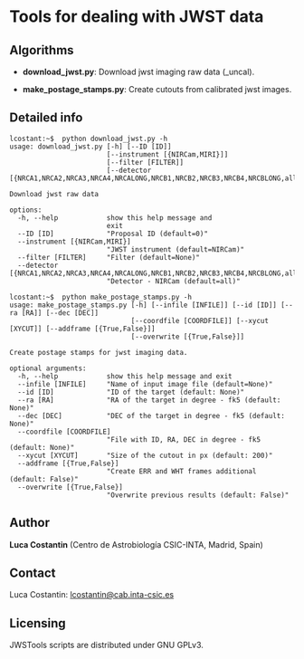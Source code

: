 # Tools for dealing with JWST data

## Algorithms

* **download_jwst.py**: Download jwst imaging raw data (_uncal).

* **make_postage_stamps.py**: Create cutouts from calibrated jwst images.

## Detailed info

```console
lcostant:~$  python download_jwst.py -h                       
usage: download_jwst.py [-h] [--ID [ID]]
                        [--instrument [{NIRCam,MIRI}]]
                        [--filter [FILTER]]
                        [--detector [{NRCA1,NRCA2,NRCA3,NRCA4,NRCALONG,NRCB1,NRCB2,NRCB3,NRCB4,NRCBLONG,all}]]

Download jwst raw data

options:
  -h, --help            show this help message and
                        exit
  --ID [ID]             "Proposal ID (default=0)"
  --instrument [{NIRCam,MIRI}]
                        "JWST instrument (default=NIRCam)"
  --filter [FILTER]     "Filter (default=None)"
  --detector [{NRCA1,NRCA2,NRCA3,NRCA4,NRCALONG,NRCB1,NRCB2,NRCB3,NRCB4,NRCBLONG,all}]
                        "Detector - NIRCam (default=all)"
```

```console
lcostant:~$  python make_postage_stamps.py -h                       
usage: make_postage_stamps.py [-h] [--infile [INFILE]] [--id [ID]] [--ra [RA]] [--dec [DEC]]
                              [--coordfile [COORDFILE]] [--xycut [XYCUT]] [--addframe [{True,False}]]
                              [--overwrite [{True,False}]]

Create postage stamps for jwst imaging data.

optional arguments:
  -h, --help            show this help message and exit
  --infile [INFILE]     "Name of input image file (default=None)"
  --id [ID]             "ID of the target (default: None)"
  --ra [RA]             "RA of the target in degree - fk5 (default: None)"
  --dec [DEC]           "DEC of the target in degree - fk5 (default: None)"
  --coordfile [COORDFILE]
                        "File with ID, RA, DEC in degree - fk5 (default: None)"
  --xycut [XYCUT]       "Size of the cutout in px (default: 200)"
  --addframe [{True,False}]
                        "Create ERR and WHT frames additional (default: False)"
  --overwrite [{True,False}]
                        "Overwrite previous results (default: False)"
```

## Author

**Luca Costantin** (Centro de Astrobiología CSIC-INTA, Madrid, Spain)

## Contact

Luca Costantin: lcostantin@cab.inta-csic.es

## Licensing

JWSTools scripts are distributed under GNU GPLv3.

